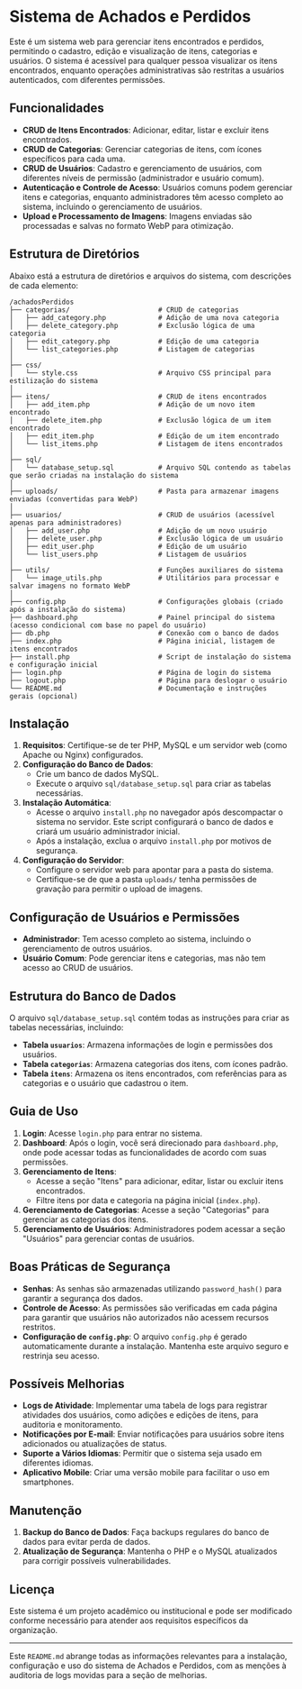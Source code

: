 # Sistema de Achados e Perdidos

Este é um sistema web para gerenciar itens encontrados e perdidos, permitindo o cadastro, edição e visualização de itens, categorias e usuários. O sistema é acessível para qualquer pessoa visualizar os itens encontrados, enquanto operações administrativas são restritas a usuários autenticados, com diferentes permissões.

## Funcionalidades

- **CRUD de Itens Encontrados**: Adicionar, editar, listar e excluir itens encontrados.
- **CRUD de Categorias**: Gerenciar categorias de itens, com ícones específicos para cada uma.
- **CRUD de Usuários**: Cadastro e gerenciamento de usuários, com diferentes níveis de permissão (administrador e usuário comum).
- **Autenticação e Controle de Acesso**: Usuários comuns podem gerenciar itens e categorias, enquanto administradores têm acesso completo ao sistema, incluindo o gerenciamento de usuários.
- **Upload e Processamento de Imagens**: Imagens enviadas são processadas e salvas no formato WebP para otimização.

## Estrutura de Diretórios

Abaixo está a estrutura de diretórios e arquivos do sistema, com descrições de cada elemento:

```
/achadosPerdidos
├── categorias/                      # CRUD de categorias
│   ├── add_category.php             # Adição de uma nova categoria
│   ├── delete_category.php          # Exclusão lógica de uma categoria
│   ├── edit_category.php            # Edição de uma categoria
│   └── list_categories.php          # Listagem de categorias
│
├── css/
│   └── style.css                    # Arquivo CSS principal para estilização do sistema
│
├── itens/                           # CRUD de itens encontrados
│   ├── add_item.php                 # Adição de um novo item encontrado
│   ├── delete_item.php              # Exclusão lógica de um item encontrado
│   ├── edit_item.php                # Edição de um item encontrado
│   └── list_items.php               # Listagem de itens encontrados
│
├── sql/                             
│   └── database_setup.sql           # Arquivo SQL contendo as tabelas que serão criadas na instalação do sistema
│
├── uploads/                         # Pasta para armazenar imagens enviadas (convertidas para WebP)
│
├── usuarios/                        # CRUD de usuários (acessível apenas para administradores)
│   ├── add_user.php                 # Adição de um novo usuário
│   ├── delete_user.php              # Exclusão lógica de um usuário
│   ├── edit_user.php                # Edição de um usuário
│   └── list_users.php               # Listagem de usuários
│
├── utils/                           # Funções auxiliares do sistema
│   └── image_utils.php              # Utilitários para processar e salvar imagens no formato WebP
│
├── config.php                       # Configurações globais (criado após a instalação do sistema)
├── dashboard.php                    # Painel principal do sistema (acesso condicional com base no papel do usuário)
├── db.php                           # Conexão com o banco de dados
├── index.php                        # Página inicial, listagem de itens encontrados
├── install.php                      # Script de instalação do sistema e configuração inicial
├── login.php                        # Página de login do sistema
├── logout.php                       # Página para deslogar o usuário
└── README.md                        # Documentação e instruções gerais (opcional)
```

## Instalação

1. **Requisitos**: Certifique-se de ter PHP, MySQL e um servidor web (como Apache ou Nginx) configurados.
2. **Configuração do Banco de Dados**:
   - Crie um banco de dados MySQL.
   - Execute o arquivo `sql/database_setup.sql` para criar as tabelas necessárias.
3. **Instalação Automática**:
   - Acesse o arquivo `install.php` no navegador após descompactar o sistema no servidor. Este script configurará o banco de dados e criará um usuário administrador inicial.
   - Após a instalação, exclua o arquivo `install.php` por motivos de segurança.
4. **Configuração do Servidor**:
   - Configure o servidor web para apontar para a pasta do sistema.
   - Certifique-se de que a pasta `uploads/` tenha permissões de gravação para permitir o upload de imagens.

## Configuração de Usuários e Permissões

- **Administrador**: Tem acesso completo ao sistema, incluindo o gerenciamento de outros usuários.
- **Usuário Comum**: Pode gerenciar itens e categorias, mas não tem acesso ao CRUD de usuários.

## Estrutura do Banco de Dados

O arquivo `sql/database_setup.sql` contém todas as instruções para criar as tabelas necessárias, incluindo:
- **Tabela `usuarios`**: Armazena informações de login e permissões dos usuários.
- **Tabela `categorias`**: Armazena categorias dos itens, com ícones padrão.
- **Tabela `itens`**: Armazena os itens encontrados, com referências para as categorias e o usuário que cadastrou o item.

## Guia de Uso

1. **Login**: Acesse `login.php` para entrar no sistema.
2. **Dashboard**: Após o login, você será direcionado para `dashboard.php`, onde pode acessar todas as funcionalidades de acordo com suas permissões.
3. **Gerenciamento de Itens**:
   - Acesse a seção "Itens" para adicionar, editar, listar ou excluir itens encontrados.
   - Filtre itens por data e categoria na página inicial (`index.php`).
4. **Gerenciamento de Categorias**: Acesse a seção "Categorias" para gerenciar as categorias dos itens.
5. **Gerenciamento de Usuários**: Administradores podem acessar a seção "Usuários" para gerenciar contas de usuários.

## Boas Práticas de Segurança

- **Senhas**: As senhas são armazenadas utilizando `password_hash()` para garantir a segurança dos dados.
- **Controle de Acesso**: As permissões são verificadas em cada página para garantir que usuários não autorizados não acessem recursos restritos.
- **Configuração de `config.php`**: O arquivo `config.php` é gerado automaticamente durante a instalação. Mantenha este arquivo seguro e restrinja seu acesso.

## Possíveis Melhorias

- **Logs de Atividade**: Implementar uma tabela de logs para registrar atividades dos usuários, como adições e edições de itens, para auditoria e monitoramento.
- **Notificações por E-mail**: Enviar notificações para usuários sobre itens adicionados ou atualizações de status.
- **Suporte a Vários Idiomas**: Permitir que o sistema seja usado em diferentes idiomas.
- **Aplicativo Mobile**: Criar uma versão mobile para facilitar o uso em smartphones.

## Manutenção

1. **Backup do Banco de Dados**: Faça backups regulares do banco de dados para evitar perda de dados.
2. **Atualização de Segurança**: Mantenha o PHP e o MySQL atualizados para corrigir possíveis vulnerabilidades.

## Licença

Este sistema é um projeto acadêmico ou institucional e pode ser modificado conforme necessário para atender aos requisitos específicos da organização.

---

Este `README.md` abrange todas as informações relevantes para a instalação, configuração e uso do sistema de Achados e Perdidos, com as menções à auditoria de logs movidas para a seção de melhorias.

